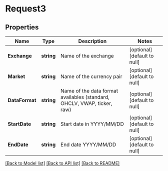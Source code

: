 # Request3

## Properties
Name | Type | Description | Notes
------------ | ------------- | ------------- | -------------
**Exchange** | **string** | Name of the exchange | [optional] [default to null]
**Market** | **string** | Name of the currency pair | [optional] [default to null]
**DataFormat** | **string** | Name of the data format availables (standard, OHCLV, VWAP, ticker, raw) | [optional] [default to null]
**StartDate** | **string** | Start date in YYYY/MM/DD | [optional] [default to null]
**EndDate** | **string** | End date YYYY/MM/DD | [optional] [default to null]

[[Back to Model list]](../README.md#documentation-for-models) [[Back to API list]](../README.md#documentation-for-api-endpoints) [[Back to README]](../README.md)



